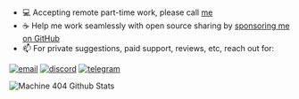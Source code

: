 - 💻 Accepting remote part-time work, please call [me](mailto:gngppz@gmail.com)
- ☕️ Help me work seamlessly with open source sharing by [sponsoring me on GitHub](https://github.com/0x676e67/gngpp/blob/main/SPONSOR.md)
- 📫 For private suggestions, paid support, reviews, etc, reach out for:

[![email](https://img.shields.io/badge/Gmail-green??style=flat-square&logo=gmail&logoColor=FFFFFF&labelColor=3A3B3C&color=62F1CD)](mailto:gngppz@gmail.com)
[![discord](https://img.shields.io/badge/Discord-blue?color=white&logo=discord&logoColor=blue)](https://discordapp.com/users/1095532802314870894)
[![tеlеgrаm](https://img.shields.io/badge/Telegram-red?color=white&logo=telegram&logoColor=black)](https://t.me/Ox676e67)

<!-- <img alt="Machine404 Top Languages" src="https://github-readme-stats.vercel.app/api/top-langs/?username=0x676e67&langs_count=20&count_private=true&layout=compact&theme=react&hide_border=true&bg_color=0D1117&hide=less,nix,dockerfile,lua,cmake,SourcePawn,Roff,Assembly,Makefile,Shell,javascript,html,css,vue,scss,plpgsql,typescript" /> -->

<img alt="Machine 404 Github Stats" src="https://github-readme-stats.vercel.app/api?username=0x676e67&count_private=true&include_all_commits=false&theme=react&hide_border=true&bg_color=0D1117" />
